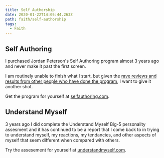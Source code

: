 ```yaml
---
title: Self Authorship
date: 2020-01-22T14:05:44.263Z
path: faith/self-authorship
tags:
  - Faith
---
```


## Self Authoring

I purchased Jordan Peterson's Self Authoring program almost 3 years ago and never make it past the first screen.

I am routinely unable to finish what I start, but given the [rave reviews and results from other people who have done the program][npr], I want to give it another shot.

Get the program for yourself at [selfauthoring.com][sa].

## Understand Myself

3 years ago I did complete the Understand Myself Big-5 personality assesment and it has continued to be a report that I come back to in trying to understand myself, my reactions, my tendancies, and other aspects of myself that seem different when compared with others.

Try the assesement for yourself at [understandmyself.com][um].

[npr]: https://www.npr.org/sections/ed/2015/07/10/419202925/the-writing-assignment-that-changes-lives
[sa]: https://www.selfauthoring.com/
[um]: https://www.understandmyself.com/
